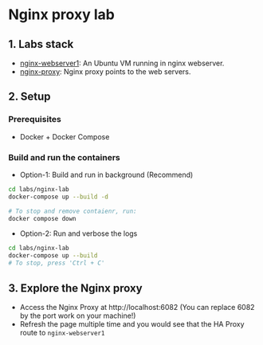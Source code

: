 # Nginx proxy lab

## 1. Labs stack

- [nginx-webserver1](https://nginx.org/): An Ubuntu VM running in nginx webserver.
- [nginx-proxy](https://nginx.org/): Nginx proxy points to the web servers.

## 2. Setup

### Prerequisites

- Docker + Docker Compose

### Build and run the containers

- Option-1: Build and run in background (Recommend)

```bash
cd labs/nginx-lab
docker-compose up --build -d

# To stop and remove contaienr, run:
docker compose down
```

- Option-2: Run and verbose the logs

```bash
cd labs/nginx-lab
docker-compose up --build
# To stop, press 'Ctrl + C'
```

## 3. Explore the Nginx proxy

- Access the Nginx Proxy at http://localhost:6082 (You can replace 6082 by the port work on your machine!)
- Refresh the page multiple time and you would see that the HA Proxy route to `nginx-webserver1`
